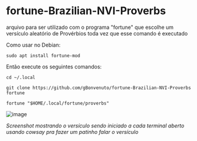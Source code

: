 # fortune-Brazilian-NVI-Proverbs
arquivo para ser utilizado com o programa "fortune" que escolhe um versículo aleatório de Provérbios toda vez que esse comando é executado

Como usar no Debian:

`sudo apt install fortune-mod`

Então execute os seguintes comandos:

`cd ~/.local`

`git clone https://github.com/gBonvenuto/fortune-Brazilian-NVI-Proverbs fortune`

`fortune "$HOME/.local/fortune/proverbs"`

![image](https://github.com/gBonvenuto/fortune-Brazilian-NVI-Proverbs/assets/25495557/c2d66132-c1de-4ed4-bae7-432c41013c95)

*Screenshot mostrando o versículo sendo iniciado a cada terminal aberto usando cowsay pra fazer um patinho falar o versículo*
